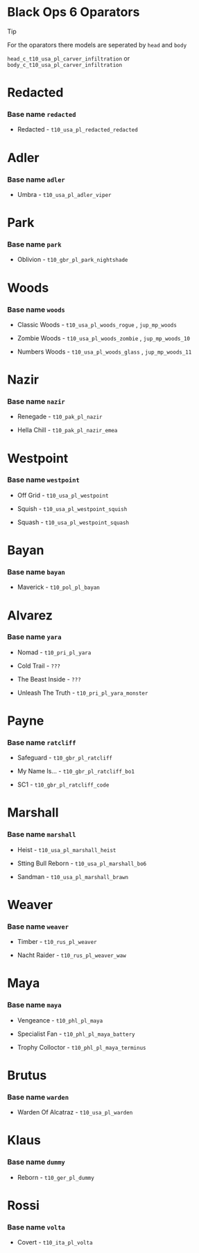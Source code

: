  # Black Ops 6 Oparators  
> [!TIP]
> For the oparators there models are seperated by `head` and `body`
>
> 
> `head_c_t10_usa_pl_carver_infiltration` or `body_c_t10_usa_pl_carver_infiltration`






 # Redacted
 ### Base name `redacted`

 - Redacted  - `t10_usa_pl_redacted_redacted`


 # Adler  
 ### Base name `adler`

 - Umbra - `t10_usa_pl_adler_viper`


 # Park 
 ### Base name `park`

 - Oblivion - `t10_gbr_pl_park_nightshade`


 # Woods 
 ### Base name `woods`

 - Classic Woods  - `t10_usa_pl_woods_rogue` , `jup_mp_woods`

 - Zombie Woods - `t10_usa_pl_woods_zombie` , `jup_mp_woods_10`

 - Numbers Woods - `t10_usa_pl_woods_glass` , `jup_mp_woods_11`

 # Nazir   
 ### Base name `nazir`

 - Renegade - `t10_pak_pl_nazir`

 - Hella Chill - `t10_pak_pl_nazir_emea`


 # Westpoint 
 ### Base name `westpoint`
 
 - Off Grid - `t10_usa_pl_westpoint`

 - Squish -  `t10_usa_pl_westpoint_squish`

 - Squash - `t10_usa_pl_westpoint_squash`


 # Bayan 
 ### Base name `bayan`

 - Maverick - `t10_pol_pl_bayan`


 #  Alvarez    
 ### Base name `yara`

 - Nomad - `t10_pri_pl_yara`

 - Cold Trail - `???` 

 - The Beast Inside - `???`

 - Unleash The Truth - `t10_pri_pl_yara_monster`


 # Payne  
 ### Base name `ratcliff`

 - Safeguard - `t10_gbr_pl_ratcliff`

 - My Name Is... - `t10_gbr_pl_ratcliff_bo1`

 - SC1 - `t10_gbr_pl_ratcliff_code`

 # Marshall 
 ### Base name `marshall`

 - Heist - `t10_usa_pl_marshall_heist`

 - Stting Bull Reborn - `t10_usa_pl_marshall_bo6`

 - Sandman - `t10_usa_pl_marshall_brawn`
 
 # Weaver 
 ### Base name `weaver`

 - Timber - `t10_rus_pl_weaver`

 - Nacht Raider - `t10_rus_pl_weaver_waw`

 # Maya 
 ### Base name `maya`

 - Vengeance - `t10_phl_pl_maya`

 - Specialist Fan - `t10_phl_pl_maya_battery`

 - Trophy Colloctor - `t10_phl_pl_maya_terminus`

 # Brutus
 ### Base name `warden`

 - Warden Of Alcatraz - `t10_usa_pl_warden`

 # Klaus
 ### Base name `dummy`

 - Reborn - `t10_ger_pl_dummy`
 
 # Rossi
 ### Base name `volta `

 - Covert - `t10_ita_pl_volta`

